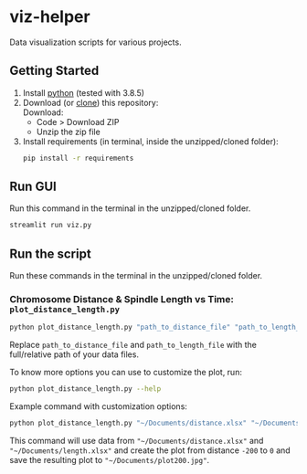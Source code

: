 # viz-helper
Data visualization scripts for various projects.

## Getting Started
1. Install [python](https://www.python.org/downloads/) (tested with 3.8.5)
2. Download (or [clone](https://docs.github.com/en/free-pro-team@latest/github/creating-cloning-and-archiving-repositories/cloning-a-repository)) this repository: <br/>
    Download: 
    - Code > Download ZIP
    - Unzip the zip file
3. Install requirements (in terminal, inside the unzipped/cloned folder):
    ```bash
    pip install -r requirements
    ```

## Run GUI    
Run this command in the terminal in the unzipped/cloned folder.
```bash
streamlit run viz.py
```

## Run the script
Run these commands in the terminal in the unzipped/cloned folder.

### Chromosome Distance & Spindle Length vs Time: `plot_distance_length.py`
```bash
python plot_distance_length.py "path_to_distance_file" "path_to_length_file"
```
Replace `path_to_distance_file` and `path_to_length_file` with the full/relative path of your data files.

To know more options you can use to customize the plot, run:
```bash
python plot_distance_length.py --help
```
Example command with customization options:
```bash
python plot_distance_length.py "~/Documents/distance.xlsx" "~/Documents/length.xlsx" -outfile="~/Documents/plot200.jpg" -distance_min=-200 
```
This command will use data from `"~/Documents/distance.xlsx"` and `"~/Documents/length.xlsx"` and create the plot from distance `-200` to `0` and save the resulting plot to `"~/Documents/plot200.jpg"`.
